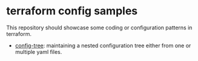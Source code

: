 # terraform config samples

This repository should showcase some coding or configuration patterns in terraform.

- [config-tree](./config_tree/README.md): maintaining a nested configuration tree either from one or multiple yaml files.